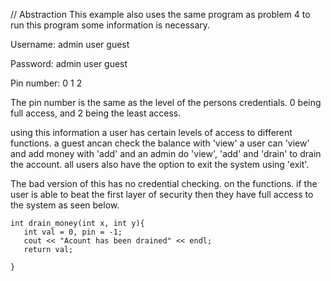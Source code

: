 // Abstraction
This example also uses the same program as problem 4
to run this program some information is necessary.

Username:     admin   user    guest

Password:     admin   user    guest

Pin number:   0       1       2

The pin number is the same as the level of the persons credentials. 0 being full access, and 2 being the least access.

using this information a user has certain levels of access to different functions.
a guest ancan check the balance with 'view'
a user can 'view' and add money with 'add'
and an admin do 'view', 'add' and 'drain' to drain the account.
all users also have the option to exit the system using 'exit'.



The bad version of this has no credential checking. on the functions. if the user is able to beat the first layer of security then they have full access to the system as seen below.
```
int drain_money(int x, int y){
   int val = 0, pin = -1;
   cout << "Acount has been drained" << endl;
   return val;

}
```

